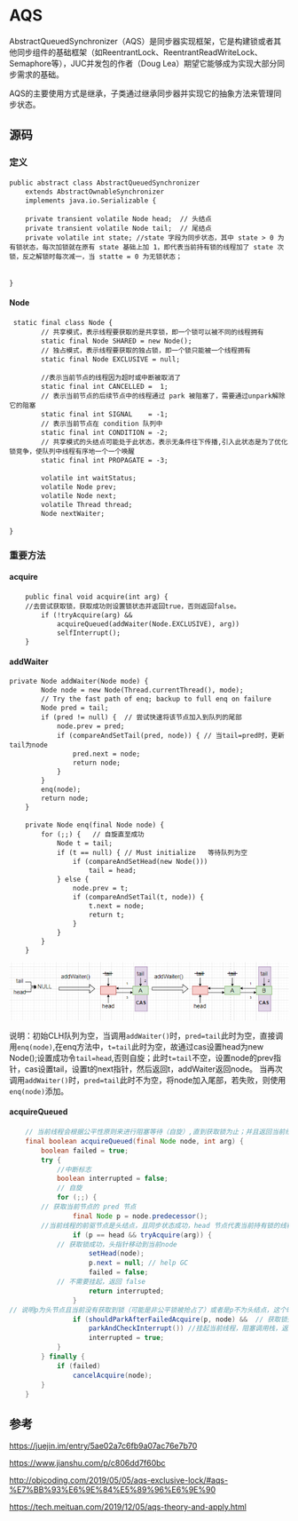 # AQS
AbstractQueuedSynchronizer（AQS）是同步器实现框架，它是构建锁或者其他同步组件的基础框架（如ReentrantLock、ReentrantReadWriteLock、Semaphore等），JUC并发包的作者（Doug Lea）期望它能够成为实现大部分同步需求的基础。

AQS的主要使用方式是继承，子类通过继承同步器并实现它的抽象方法来管理同步状态。

## 源码

### 定义
```
public abstract class AbstractQueuedSynchronizer
    extends AbstractOwnableSynchronizer
    implements java.io.Serializable {

    private transient volatile Node head;  // 头结点
    private transient volatile Node tail;  // 尾结点
    private volatile int state; //state 字段为同步状态，其中 state > 0 为有锁状态，每次加锁就在原有 state 基础上加 1，即代表当前持有锁的线程加了 state 次锁，反之解锁时每次减一，当 statte = 0 为无锁状态；


}
```

#### Node
```
 static final class Node {
        // 共享模式，表示线程要获取的是共享锁，即一个锁可以被不同的线程拥有
        static final Node SHARED = new Node();  
        // 独占模式，表示线程要获取的独占锁，即一个锁只能被一个线程拥有
        static final Node EXCLUSIVE = null;  

        //表示当前节点的线程因为超时或中断被取消了
        static final int CANCELLED =  1;  
        // 表示当前节点的后续节点中的线程通过 park 被阻塞了，需要通过unpark解除它的阻塞
        static final int SIGNAL    = -1; 
        // 表示当前节点在 condition 队列中
        static final int CONDITION = -2;  
        // 共享模式的头结点可能处于此状态，表示无条件往下传播,引入此状态是为了优化锁竞争，使队列中线程有序地一个一个唤醒
        static final int PROPAGATE = -3;

        volatile int waitStatus;
        volatile Node prev;
        volatile Node next;
        volatile Thread thread;
        Node nextWaiter;

}
```


### 重要方法

#### acquire
```
    public final void acquire(int arg) {
	//去尝试获取锁，获取成功则设置锁状态并返回true，否则返回false。
        if (!tryAcquire(arg) &&
            acquireQueued(addWaiter(Node.EXCLUSIVE), arg))
            selfInterrupt();
    }

```


#### addWaiter
```
private Node addWaiter(Node mode) {
        Node node = new Node(Thread.currentThread(), mode);
        // Try the fast path of enq; backup to full enq on failure
        Node pred = tail;
        if (pred != null) {  // 尝试快速将该节点加入到队列的尾部
            node.prev = pred;
            if (compareAndSetTail(pred, node)) { // 当tail=pred时，更新tail为node
                pred.next = node;
                return node;
            }
        }
        enq(node);
        return node;
    }

    private Node enq(final Node node) {
        for (;;) {   // 自旋直至成功
            Node t = tail;
            if (t == null) { // Must initialize   等待队列为空
                if (compareAndSetHead(new Node()))
                    tail = head;
            } else {
                node.prev = t;
                if (compareAndSetTail(t, node)) {
                    t.next = node;
                    return t;
                }
            }
        }
    }
```


![title](https://raw.githubusercontent.com/pallcard/noteImg/master/noteImg/2020/04/02/1585839797495-1585839797498.png)


说明：初始CLH队列为空，当调用`addWaiter()`时，`pred=tail`此时为空，直接调用`enq(node)`,在enq方法中，`t=tail`此时为空，故通过cas设置head为new Node();设置成功令`tail=head`,否则自旋；此时`t=tail`不空，设置node的prev指针，cas设置tail，设置t的next指针，然后返回t，addWaiter返回node。
当再次调用`addWaiter()`时，`pred=tail`此时不为空，将node加入尾部，若失败，则使用`enq(node)`添加。


#### acquireQueued
```java
    // 当前线程会根据公平性原则来进行阻塞等待（自旋）,直到获取锁为止；并且返回当前线程在等待过程中有没有中断过。
    final boolean acquireQueued(final Node node, int arg) {
        boolean failed = true;
        try {
            //中断标志
            boolean interrupted = false; 
            // 自旋
            for (;;) { 
		// 获取当前节点的 pred 节点
                final Node p = node.predecessor();  
 		//当前线程的前驱节点是头结点，且同步状态成功，head 节点代表当前持有锁的线程，那么如果当前节点的 pred 节点是 head 节点，说明当前节点在真实数据队列的首部，就尝试获取锁（头结点是虚节点）
                if (p == head && tryAcquire(arg)) {
		    // 获取锁成功，头指针移动到当前node
                    setHead(node); 
                    p.next = null; // help GC
                    failed = false;
		    // 不需要挂起，返回 false
                    return interrupted; 
                } 
// 说明p为头节点且当前没有获取到锁（可能是非公平锁被抢占了）或者是p不为头结点，这个时候就要判断当前node是否要被阻塞（被阻塞条件：前驱节点的waitStatus为-1），防止无限循环浪费资源。具体两个方法下面细细分析
                if (shouldParkAfterFailedAcquire(p, node) &&  // 获取锁失败，则进入挂起逻辑
                    parkAndCheckInterrupt()) //挂起当前线程，阻塞调用栈，返回当前线程的中断状态。
                    interrupted = true;
            }
        } finally {
            if (failed)
                cancelAcquire(node);
        }
    }

```

## 参考
https://juejin.im/entry/5ae02a7c6fb9a07ac76e7b70

https://www.jianshu.com/p/c806dd7f60bc

http://objcoding.com/2019/05/05/aqs-exclusive-lock/#aqs-%E7%BB%93%E6%9E%84%E5%89%96%E6%9E%90

https://tech.meituan.com/2019/12/05/aqs-theory-and-apply.html
